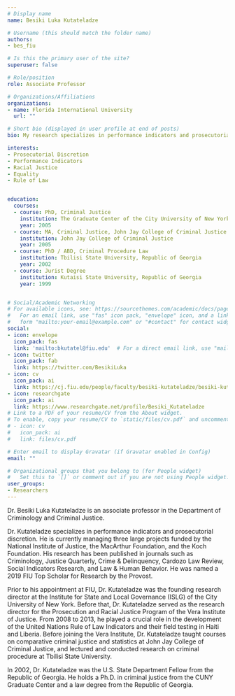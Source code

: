 ```yaml
---
# Display name
name: Besiki Luka Kutateladze

# Username (this should match the folder name)
authors:
- bes_fiu

# Is this the primary user of the site?
superuser: false

# Role/position
role: Associate Professor

# Organizations/Affiliations
organizations:
- name: Florida International University
  url: ""

# Short bio (displayed in user profile at end of posts)
bio: My research specializes in performance indicators and prosecutorial discretion

interests:
- Prosecutorial Discretion
- Performance Indicators 
- Racial Justice
- Equality
- Rule of Law


education:
  courses:
  - course: PhD, Criminal Justice
    institution: The Graduate Center of the City University of New York
    year: 2005
  - course: MA, Criminal Justice, John Jay College of Criminal Justice 
    institution: John Jay College of Criminal Justice
    year: 2005
  - course: PhD / ABD, Criminal Procedure Law
    institution: Tbilisi State University, Republic of Georgia
    year: 2002
  - course: Jurist Degree
    institution: Kutaisi State University, Republic of Georgia
    year: 1999


# Social/Academic Networking
# For available icons, see: https://sourcethemes.com/academic/docs/page-builder/#icons
#   For an email link, use "fas" icon pack, "envelope" icon, and a link in the
#   form "mailto:your-email@example.com" or "#contact" for contact widget.
social:
- icon: envelope
  icon_pack: fas
  link: 'mailto:bkutatel@fiu.edu'  # For a direct email link, use "mailto:test@example.org".
- icon: twitter
  icon_pack: fab
  link: https://twitter.com/BesikiLuka
- icon: cv
  icon_pack: ai
  link: https://cj.fiu.edu/people/faculty/besiki-kutateladze/besiki-kutateladze-cv.pdf
- icon: researchgate
  icon_pack: ai
  link: https://www.researchgate.net/profile/Besiki_Kutateladze
# Link to a PDF of your resume/CV from the About widget.
# To enable, copy your resume/CV to `static/files/cv.pdf` and uncomment the lines below.
# - icon: cv
#   icon_pack: ai
#   link: files/cv.pdf

# Enter email to display Gravatar (if Gravatar enabled in Config)
email: ""

# Organizational groups that you belong to (for People widget)
#   Set this to `[]` or comment out if you are not using People widget.
user_groups:
- Researchers
---
```


Dr. Besiki Luka Kutateladze is an associate professor in the Department of Criminology and Criminal Justice.

Dr. Kutateladze specializes in performance indicators and prosecutorial discretion. He is currently managing three large projects funded by the National Institute of Justice, the MacArthur Foundation, and the Koch Foundation. His research has been published in journals such as Criminology, Justice Quarterly, Crime & Delinquency, Cardozo Law Review, Social Indicators Research, and Law & Human Behavior. He was named a 2019 FIU Top Scholar for Research by the Provost.

Prior to his appointment at FIU, Dr. Kutateladze was the founding research director at the Institute for State and Local Governance (ISLG) of the City University of New York. Before that, Dr. Kutateladze served as the research director for the Prosecution and Racial Justice Program of the Vera Institute of Justice. From 2008 to 2013, he played a crucial role in the development of the United Nations Rule of Law Indicators and their field testing in Haiti and Liberia. Before joining the Vera Institute, Dr. Kutateladze taught courses on comparative criminal justice and statistics at John Jay College of Criminal Justice, and lectured and conducted research on criminal procedure at Tbilisi State University.

In 2002, Dr. Kutateladze was the U.S. State Department Fellow from the Republic of Georgia. He holds a Ph.D. in criminal justice from the CUNY Graduate Center and a law degree from the Republic of Georgia.